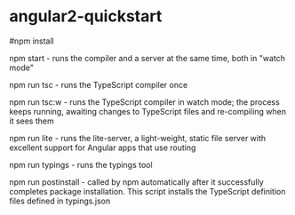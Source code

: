 # angular2-quickstart

#npm install

npm start - runs the compiler and a server at the same time, both in "watch mode"
 
npm run tsc - runs the TypeScript compiler once
 
npm run tsc:w - runs the TypeScript compiler in watch mode; the process keeps running, awaiting changes to TypeScript files and re-compiling when it sees them
 
npm run lite - runs the lite-server, a light-weight, static file server with excellent support for Angular apps that use routing
 
npm run typings - runs the typings tool

npm run postinstall - called by npm automatically after it successfully completes package installation. This script installs the TypeScript definition files defined in typings.json
